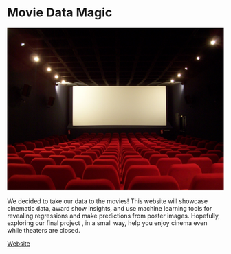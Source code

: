# Movie Data Magic

![Theater](static/images/theater.jpg)

We decided to take our data to the movies! This website will showcase cinematic data, award show insights, and use machine learning tools for revealing regressions and make predictions from poster images. Hopefully, exploring our final project , in a small way, help you enjoy cinema even while theaters are closed.

[Website](https://nalnajjar.github.io/Movie-Data-Magic/)



